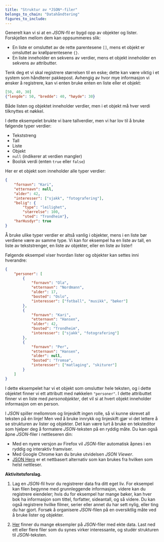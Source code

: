 ```yaml
---
title: "Struktur av *JSON*-filer"
belongs_to_chain: "Datahåndtering"
figures_to_include:
---
```


Generelt kan vi si at en *JSON*-fil er bygd opp av objekter og lister. Forskjellen mellom dem kan oppsummeres slik:

* En liste er omsluttet av de rette parentesene `[]`, mens et objekt er omsluttet av krøllparentesene `{}`.
* En liste inneholder en sekvens av verdier, mens et objekt inneholder en sekvens av attributter.

Tenk deg et vi skal registrere størrelsen til en eske; dette kan være viktig i et system som håndterer pakkepost. Avhengig av hvor mye informasjon vi ønsker å registrere, kan vi enten bruke enten en liste eller et objekt: 

```json
[50, 40, 30]
{"lengde": 50, "bredde": 40, "høyde": 30}
```

Både listen og objektet inneholder verdier, men i et objekt må hver verdi tilknyttes et nøkkel.

I dette eksempelet brukte vi bare tallverdier, men vi har lov til å bruke følgende typer verdier: 

* Tekststreng
* Tall
* Liste
* Objekt
* `null` (indikerer at verdien mangler)
* Boolsk verdi (enten `true` eller `false`)

Her er et objekt som inneholder alle typer verdier: 

```json
{
    "fornavn": "Kari",
    "etternavn": null,
    "alder": 42, 
    "interesser": ["sjakk", "fotografering"],
    "bolig": {
        "type": "leilighet", 
        "størrelse": 100, 
        "sted": "Trondheim"}, 
    "harHusdyr": true
}
```

Å bruke ulike typer verdier er altså vanlig i objekter, mens i en liste bør verdiene være av samme type. Vi kan for eksempel ha en liste av tall, en liste av tekststrenger, en liste av objekter, eller en liste av lister! 

Følgende eksempel viser hvordan lister og objekter kan settes inni hverandre:

```json
{
    "personer": [
        {
            "fornavn": "Ola", 
            "etternavn": "Nordmann", 
            "alder": 17, 
            "bosted": "Oslo",
            "interesser": ["fotball", "musikk", "bøker"]
        },
        {
            "fornavn": "Kari", 
            "etternavn": "Hansen", 
            "alder": 42, 
            "bosted": "Trondheim",
            "interesser": ["sjakk", "fotografering"]
        },
        {
            "fornavn": "Per", 
            "etternavn": "Hansen", 
            "alder": null, 
            "bosted": "Tromsø",
            "interesser": ["matlaging", "skiturer"]
        }
    ]
}
```

I dette eksempelet har vi et objekt som omslutter hele teksten, og i dette objektet finner vi ett attributt med nøkkelen `"personer"`. I dette attributtet finner vi en liste med *personobjekter*, det vil si at hvert objekt inneholder informasjon om en person. 

I *JSON* spiller mellomrom og linjeskift ingen rolle, så vi kunne skrevet all teksten på én linje! Men ved å bruke innrykk og linjeskift gjør vi det lettere å se strukturen av lister og objekter. Det kan være lurt å bruke en teksteditor som hjelper deg å formatere *JSON*-teksten på en ryddig måte. Du kan også åpne *JSON*-filer i nettleseren din: 

* Med en nyere versjon av Firefox vil *JSON*-filer automatisk åpnes i en ryddig og interaktiv framviser.
* Med Google Chrome kan du bruke utvidelsen *JSON Viewer*.
* [JSON Hero](https://jsonhero.io/) er et nettbasert alternativ som kan brukes fra hvilken som helst nettleser. 

**Aktivitetsforslag.**

1. Lag en *JSON*-fil hvor du registrerer data fra ditt eget liv. For eksempel kan filen begynne med grunnleggende informasjon, videre kan du registrere eiendeler; hvis du for eksempel har mange bøker, kan hver bok ha informasjon som tittel, forfatter, sideantall, og så videre.  Du kan også registrere hvilke filmer, serier eller annet du har sett nylig, eller ting du har gjort. Forsøk å organisere *JSON*-filen på en oversiktlig måte ved å bruke lister og objekter. 

2. [Her](https://github.com/jdorfman/awesome-json-datasets/blob/master/README.md) finner du mange eksempler på *JSON*-filer med ekte data. Last ned ett eller flere filer som du synes virker interessante, og studér strukturen til *JSON*-teksten. 

